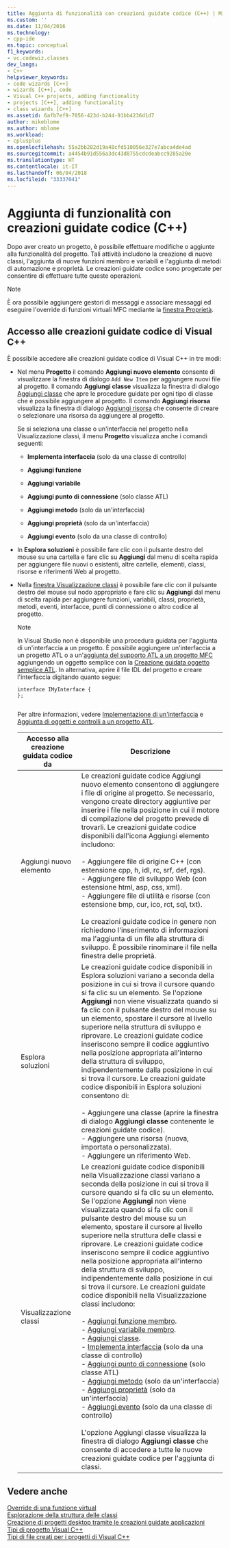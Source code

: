 ```yaml
---
title: Aggiunta di funzionalità con creazioni guidate codice (C++) | Microsoft Docs
ms.custom: ''
ms.date: 11/04/2016
ms.technology:
- cpp-ide
ms.topic: conceptual
f1_keywords:
- vc.codewiz.classes
dev_langs:
- C++
helpviewer_keywords:
- code wizards [C++]
- wizards [C++], code
- Visual C++ projects, adding functionality
- projects [C++], adding functionality
- class wizards [C++]
ms.assetid: 6afb7ef9-7056-423d-b244-91bb4236d1d7
author: mikeblome
ms.author: mblome
ms.workload:
- cplusplus
ms.openlocfilehash: 55a2bb282d19a48cfd510056e327e7abca4de4ad
ms.sourcegitcommit: a4454b91d556a3dc43d8755cdcdeabcc9285a20e
ms.translationtype: HT
ms.contentlocale: it-IT
ms.lasthandoff: 06/04/2018
ms.locfileid: "33337041"
---
```

# <a name="adding-functionality-with-code-wizards-c"></a>Aggiunta di funzionalità con creazioni guidate codice (C++)
Dopo aver creato un progetto, è possibile effettuare modifiche o aggiunte alla funzionalità del progetto. Tali attività includono la creazione di nuove classi, l'aggiunta di nuove funzioni membro e variabili e l'aggiunta di metodi di automazione e proprietà. Le creazioni guidate codice sono progettate per consentire di effettuare tutte queste operazioni.  
  
> [!NOTE]
>  È ora possibile aggiungere gestori di messaggi e associare messaggi ed eseguire l'override di funzioni virtuali MFC mediante la [finestra Proprietà](/visualstudio/ide/reference/properties-window).  
  
## <a name="accessing-visual-c-code-wizards"></a>Accesso alle creazioni guidate codice di Visual C++  
 È possibile accedere alle creazioni guidate codice di Visual C++ in tre modi:  
  
-   Nel menu **Progetto** il comando **Aggiungi nuovo elemento** consente di visualizzare la finestra di dialogo `Add New Item` per aggiungere nuovi file al progetto. Il comando **Aggiungi classe** visualizza la finestra di dialogo [Aggiungi classe](../ide/add-class-dialog-box.md) che apre le procedure guidate per ogni tipo di classe che è possibile aggiungere al progetto. Il comando **Aggiungi risorsa** visualizza la finestra di dialogo [Aggiungi risorsa](../windows/add-resource-dialog-box.md) che consente di creare o selezionare una risorsa da aggiungere al progetto.  
  
     Se si seleziona una classe o un'interfaccia nel progetto nella Visualizzazione classi, il menu **Progetto** visualizza anche i comandi seguenti:  
  
    -   **Implementa interfaccia** (solo da una classe di controllo)  
  
    -   **Aggiungi funzione**  
  
    -   **Aggiungi variabile**  
  
    -   **Aggiungi punto di connessione** (solo classe ATL)  
  
    -   **Aggiungi metodo** (solo da un'interfaccia)  
  
    -   **Aggiungi proprietà** (solo da un'interfaccia)  
  
    -   **Aggiungi evento** (solo da una classe di controllo)  
  
-   In **Esplora soluzioni** è possibile fare clic con il pulsante destro del mouse su una cartella e fare clic su **Aggiungi** dal menu di scelta rapida per aggiungere file nuovi o esistenti, altre cartelle, elementi, classi, risorse e riferimenti Web al progetto.  
  
-   Nella [finestra Visualizzazione classi](http://msdn.microsoft.com/en-us/8d7430a9-3e33-454c-a9e1-a85e3d2db925) è possibile fare clic con il pulsante destro del mouse sul nodo appropriato e fare clic su **Aggiungi** dal menu di scelta rapida per aggiungere funzioni, variabili, classi, proprietà, metodi, eventi, interfacce, punti di connessione o altro codice al progetto.  
  
    > [!NOTE]
    >  In Visual Studio non è disponibile una procedura guidata per l'aggiunta di un'interfaccia a un progetto. È possibile aggiungere un'interfaccia a un progetto ATL o a un'[aggiunta del supporto ATL a un progetto MFC](../mfc/reference/adding-atl-support-to-your-mfc-project.md) aggiungendo un oggetto semplice con la [Creazione guidata oggetto semplice ATL](../atl/reference/atl-simple-object-wizard.md). In alternativa, aprire il file IDL del progetto e creare l'interfaccia digitando quanto segue:  
  
    ```  
    interface IMyInterface {  
    };  
  
    ```  
  
     Per altre informazioni, vedere [Implementazione di un'interfaccia](../ide/implementing-an-interface-visual-cpp.md) e [Aggiunta di oggetti e controlli a un progetto ATL](../atl/reference/adding-objects-and-controls-to-an-atl-project.md).  
  
    |Accesso alla creazione guidata codice da|Descrizione|  
    |-----------------------------|-----------------|  
    |Aggiungi nuovo elemento|Le creazioni guidate codice Aggiungi nuovo elemento consentono di aggiungere i file di origine al progetto. Se necessario, vengono create directory aggiuntive per inserire i file nella posizione in cui il motore di compilazione del progetto prevede di trovarli. Le creazioni guidate codice disponibili dall'icona Aggiungi elemento includono:<br /><br /> -   Aggiungere file di origine C++ (con estensione cpp, h, idl, rc, srf, def, rgs).<br />-   Aggiungere file di sviluppo Web (con estensione html, asp, css, xml).<br />-   Aggiungere file di utilità e risorse (con estensione bmp, cur, ico, rct, sql, txt).<br /><br /> Le creazioni guidate codice in genere non richiedono l'inserimento di informazioni ma l'aggiunta di un file alla struttura di sviluppo. È possibile rinominare il file nella finestra delle proprietà.|  
    |Esplora soluzioni|Le creazioni guidate codice disponibili in Esplora soluzioni variano a seconda della posizione in cui si trova il cursore quando si fa clic su un elemento. Se l'opzione **Aggiungi** non viene visualizzata quando si fa clic con il pulsante destro del mouse su un elemento, spostare il cursore al livello superiore nella struttura di sviluppo e riprovare. Le creazioni guidate codice inseriscono sempre il codice aggiuntivo nella posizione appropriata all'interno della struttura di sviluppo, indipendentemente dalla posizione in cui si trova il cursore. Le creazioni guidate codice disponibili in Esplora soluzioni consentono di:<br /><br /> -   Aggiungere una classe (aprire la finestra di dialogo **Aggiungi classe** contenente le creazioni guidate codice).<br />-   Aggiungere una risorsa (nuova, importata o personalizzata).<br />-   Aggiungere un riferimento Web.|  
    |Visualizzazione classi|Le creazioni guidate codice disponibili nella Visualizzazione classi variano a seconda della posizione in cui si trova il cursore quando si fa clic su un elemento. Se l'opzione **Aggiungi** non viene visualizzata quando si fa clic con il pulsante destro del mouse su un elemento, spostare il cursore al livello superiore nella struttura delle classi e riprovare. Le creazioni guidate codice inseriscono sempre il codice aggiuntivo nella posizione appropriata all'interno della struttura di sviluppo, indipendentemente dalla posizione in cui si trova il cursore. Le creazioni guidate codice disponibili nella Visualizzazione classi includono:<br /><br /> -   [Aggiungi funzione membro](../ide/adding-a-member-function-visual-cpp.md).<br />-   [Aggiungi variabile membro](../ide/adding-a-member-variable-visual-cpp.md).<br />-   [Aggiungi classe](../ide/adding-a-class-visual-cpp.md).<br />-   [Implementa interfaccia](../ide/implement-interface-wizard.md) (solo da una classe di controllo)<br />-   [Aggiungi punto di connessione](../ide/implement-connection-point-wizard.md) (solo classe ATL)<br />-   [Aggiungi metodo](../ide/add-method-wizard.md) (solo da un'interfaccia)<br />-   [Aggiungi proprietà](../ide/names-add-property-wizard.md) (solo da un'interfaccia)<br />-   [Aggiungi evento](../ide/add-event-wizard.md) (solo da una classe di controllo)<br /><br /> L'opzione Aggiungi classe visualizza la finestra di dialogo **Aggiungi classe** che consente di accedere a tutte le nuove creazioni guidate codice per l'aggiunta di classi.|  
  
## <a name="see-also"></a>Vedere anche  
 [Override di una funzione virtual](../ide/overriding-a-virtual-function-visual-cpp.md)   
 [Esplorazione della struttura delle classi](../ide/navigating-the-class-structure-visual-cpp.md)   
 [Creazione di progetti desktop tramite le creazioni guidate applicazioni](../ide/creating-desktop-projects-by-using-application-wizards.md)   
 [Tipi di progetto Visual C++](../ide/visual-cpp-project-types.md)   
 [Tipi di file creati per i progetti di Visual C++](../ide/file-types-created-for-visual-cpp-projects.md)